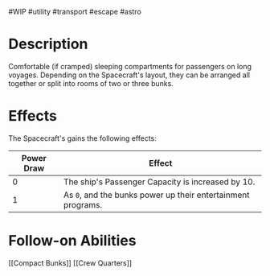 #WIP #utility #transport #escape #astro

# Description

Comfortable (if cramped) sleeping compartments for passengers on long voyages. Depending on the Spacecraft's layout, they can be arranged all together or split into rooms of two or three bunks.

# Effects

The Spacecraft's gains the following effects:

| Power Draw | Effect |
| -----------|--------|
| 0 | The ship's Passenger Capacity is increased by 10. |
| 1 | As `0`, and the bunks power up their entertainment programs. |

# Follow-on Abilities

[[Compact Bunks]]
[[Crew Quarters]]
